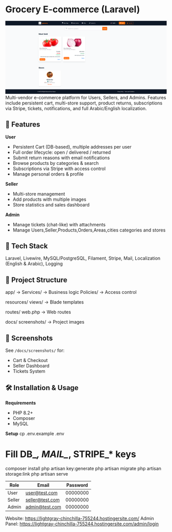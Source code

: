# Grocery E-commerce (Laravel)
![Project Preview](docs/screenshots/welcome_page.PNG) 
Multi-vendor e-commerce platform for Users, Sellers, and Admins. Features include persistent cart, multi-store support, product returns, subscriptions via Stripe, tickets, notifications, and full Arabic/English localization.

## 🚀 Features
**User**
- Persistent Cart (DB-based), multiple addresses per user
- Full order lifecycle: open / delivered / returned
- Submit return reasons with email notifications
- Browse products by categories & search
- Subscriptions via Stripe with access control
- Manage personal orders & profile

**Seller**
- Multi-store management
- Add products with multiple images
- Store statistics and sales dashboard

**Admin**
- Manage tickets (chat-like) with attachments
- Manage Users,Seller,Products,Orders,Areas,cities categories and stores

## 🧰 Tech Stack
Laravel, Livewire, MySQL/PostgreSQL, Filament, Stripe, Mail, Localization (English & Arabic), Logging

## 📂 Project Structure

app/ ->
Services/ → Business logic
Policies/ → Access control

resources/
views/ → Blade templates

routes/
web.php → Web routes

docs/
screenshots/ → Project images



## 📸 Screenshots
See `/docs/screenshots/` for:
- Cart & Checkout
- Seller Dashboard
- Tickets System

## 🛠 Installation & Usage
**Requirements**
- PHP 8.2+
- Composer
- MySQL

**Setup**
cp .env.example .env
# Fill DB_*, MAIL_*, STRIPE_* keys
composer install
php artisan key:generate
php artisan migrate
php artisan storage:link
php artisan serve

| Role   | Email            | Password |
| ------ | ---------------- | -------- |
| User   | user@test.com    | 00000000 |
| Seller | seller@test.com  | 00000000 |
| Admin  | admin@test.com   | 00000000 |

Website: https://lightgray-chinchilla-755244.hostingersite.com/
Admin Panel: https://lightgray-chinchilla-755244.hostingersite.com/admin/login


